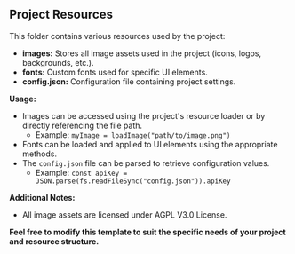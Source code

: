 ## Project Resources

This folder contains various resources used by the project:

* **images:** Stores all image assets used in the project (icons, logos, backgrounds, etc.).
* **fonts:** Custom fonts used for specific UI elements.
* **config.json:** Configuration file containing project settings.

**Usage:**

* Images can be accessed using the project's resource loader or by directly referencing the file path.
    * Example: `myImage = loadImage("path/to/image.png")`
* Fonts can be loaded and applied to UI elements using the appropriate methods.
* The `config.json` file can be parsed to retrieve configuration values.
    * Example: `const apiKey = JSON.parse(fs.readFileSync("config.json")).apiKey`

**Additional Notes:**

* All image assets are licensed under AGPL V3.0 License.

**Feel free to modify this template to suit the specific needs of your project and resource structure.**
